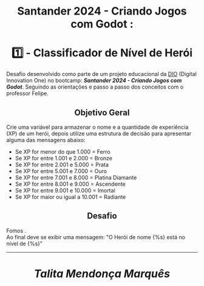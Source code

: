 # <div align="center">Santander 2024 - Criando Jogos com Godot : 
# <div align="center"> 1️⃣ - Classificador de Nível de Herói 

Desafio desenvolvido como parte de um projeto educacional da [DIO](https://www.dio.me/sign-up?ref=13JYL0Y2AV) (Digital Innovation One) no bootcamp: **_Santander 2024 - Criando Jogos com Godot_**. Seguindo as orientações e passo a passo dos conceitos com o professor Felipe.


## <div align="center"> Objetivo Geral</div>

Crie uma variável para armazenar o nome e a quantidade de experiência (XP) de um herói, depois utilize uma estrutura de decisão para apresentar alguma das mensagens abaixo:

- Se XP for menor do que 1.000 = Ferro
- Se XP for entre 1.001 e 2.000 = Bronze
- Se XP for entre 2.001 e 5.000 = Prata 
- Se XP for entre 5.001 e 7.000 = Ouro
- Se XP for entre 7.001 e 8.000 = Platina Diamante
- Se XP for entre 8.001 e 9.000 = Ascendente
- Se XP for entre 9.001 e 10.000 = Imortal
- Se XP for maior ou igual a 10.001 = Radiante


## <div align="center"> Desafio</div>


Fomos . 
<br>Ao final deve se exibir uma mensagem:
"O Herói de nome {%s} está no nível de {%s}"



***
# <div align="center"> **_Talita Mendonça Marquês_** </div>


















